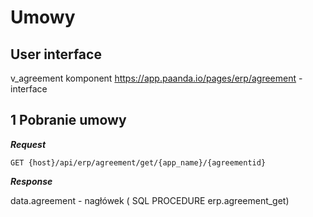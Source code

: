 # Umowy

## User interface

v_agreement komponent
https://app.paanda.io/pages/erp/agreement - interface

## 1 Pobranie  umowy

***Request***

```http
GET {host}/api/erp/agreement/get/{app_name}/{agreementid}
```


***Response***

data.agreement - nagłówek ( SQL PROCEDURE erp.agreement_get)
